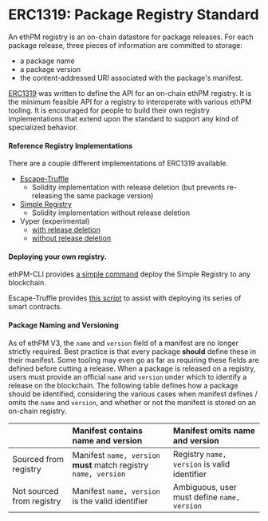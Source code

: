 # ERC1319: Package Registry Standard

An ethPM registry is an on-chain datastore for package releases. For each package release, three pieces of information are committed to storage:

* a package name
* a package version
* the content-addressed URI associated with the package's manifest.

[ERC1319](http://eips.ethereum.org/EIPS/eip-1319) was written to define the API for an on-chain ethPM registry. It is the minimum feasible API for a registry to interoperate with various ethPM tooling. It is encouraged for people to build their own registry implementations that extend upon the standard to support any kind of specialized behavior.

#### Reference Registry Implementations

There are a couple different implementations of ERC1319 available. 

* [Escape-Truffle](https://github.com/ethpm/escape-truffle/)
  * Solidity implementation with release deletion \(but prevents re-releasing the same package version\)
* [Simple Registry](https://github.com/ethpm/solidity-registry)
  * Solidity implementation without release deletion
* Vyper \(experimental\)
  * [with release deletion](https://github.com/ethereum/web3.py/blob/master/ethpm/assets/vyper_registry/registry_with_delete.vy)
  * [without release deletion](https://github.com/ethereum/web3.py/blob/master/ethpm/assets/vyper_registry/registry.vy)

#### Deploying your own registry.

ethPM-CLI provides [a simple command](ethpm-developer-guide/install-a-package.md#deploying-a-registry) deploy the Simple Registry to any blockchain.

Escape-Truffle provides [this script](https://github.com/ethpm/escape-truffle/blob/master/scripts/deploy.sh) to assist with deploying its series of smart contracts.

#### Package Naming and Versioning

As of ethPM V3, the `name` and `version` field of a manifest are no longer strictly required. Best practice is that every package **should** define these in their manifest. Some tooling may even go as far as requiring these fields are defined before cutting a release. When a package is released on a registry, users must provide an official `name` and `version` under which to identify a release on the blockchain. The following table defines how a package should be identified, considering the various cases when manifest defines / omits the `name` and `version`, and whether or not the manifest is stored on an on-chain registry.

|  | Manifest contains name and version | Manifest omits name and version |
| :--- | :--- | :--- |
| Sourced from registry | Manifest `name, version` **must** match registry `name, version` | Registry `name, version` is valid identifier |
| Not sourced from registry | Manifest `name, version` is the valid identifier | Ambiguous, user must define `name, version` |

